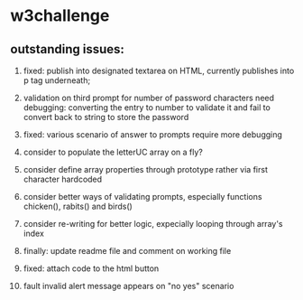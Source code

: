 # w3challenge


## outstanding issues:


1. fixed: publish into designated textarea on HTML, currently publishes into p tag underneath;

2. validation on third prompt for number of password characters need debugging: converting the entry to number to validate it and fail to convert back to string to store the password

3. fixed: various scenario of answer to prompts require more debugging

4. consider to populate the letterUC array on a fly?

5. consider define array properties through prototype rather via first character hardcoded

6. consider better ways of validating prompts, especially functions chicken(), rabits() and birds()

7. consider re-writing for better logic, expecially looping through array's index

8. finally: update readme file and comment on working file

9. fixed: attach code to the html button

10. fault invalid alert message appears on "no yes" scenario


